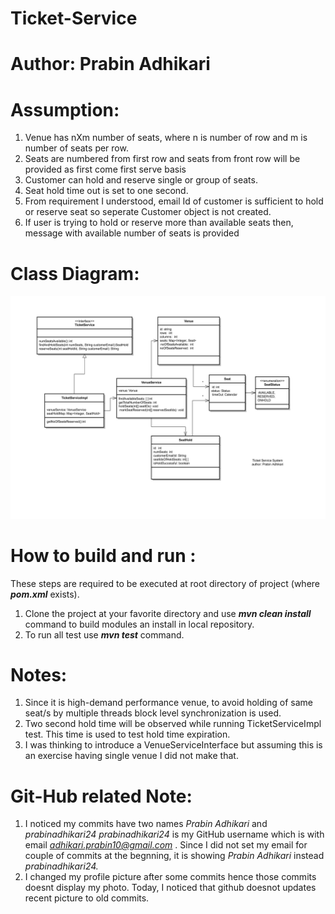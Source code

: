 
# Ticket-Service

# Author: Prabin Adhikari

# Assumption: 
1. Venue has nXm number of seats, where n is number of row and m is number of seats per row.
2. Seats are numbered from first row and seats from front row will be provided as first come first serve basis
3. Customer can hold and reserve single or group of seats.
4. Seat hold time out is set to one second.
5. From requirement I understood, email Id of customer is sufficient to hold or reserve seat so seperate Customer object is not created.
6. If user is trying to hold or reserve more than available seats then, message with available number of seats is provided

# Class Diagram:
![alt text](/ClassDiagram.png)
# How to build and run : 
These steps are required to be executed at root directory of project (where ***pom.xml*** exists).

1. Clone the project at your favorite directory and use ***mvn clean install*** command to build modules an install in local repository.
2. To run all test use ***mvn test*** command. 

# Notes: 

1. Since it is high-demand performance venue, to avoid holding of same seat/s by multiple threads block level synchronization is used. 
2. Two second hold time will be  observed while running TicketServiceImpl test. This time is used to test hold time expiration. 
3. I was thinking to introduce a VenueServiceInterface but assuming this is an exercise having single venue I did not make that. 

# Git-Hub related Note:
1. I noticed my commits have two names *Prabin Adhikari* and *prabinadhikari24* 
 *prabinadhikari24* is my GitHub username which is with email *adhikari.prabin10@gmail.com* . Since I did not set my email for couple of commits at the begnning, it  is showing *Prabin Adhikari* instead *prabinadhikari24.*
2. I changed my profile picture after some commits hence those commits doesnt display my photo. Today, I noticed that github doesnot updates recent picture to old commits.
